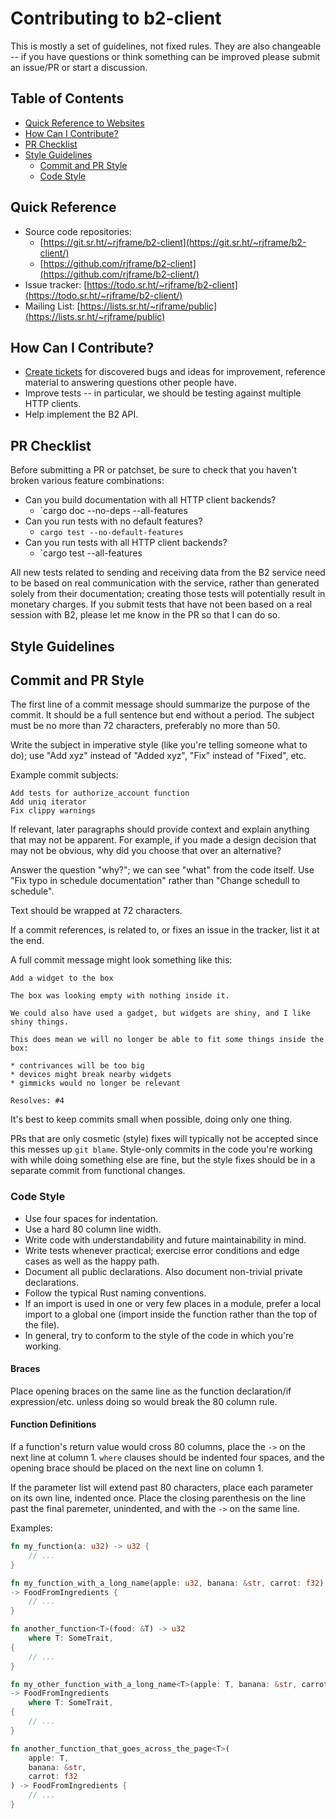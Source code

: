 # Contributing to b2-client

This is mostly a set of guidelines, not fixed rules. They are also changeable --
if you have questions or think something can be improved please submit an
issue/PR or start a discussion.


## Table of Contents

* [Quick Reference to Websites](#quick-reference)
* [How Can I Contribute?](#how-can-i-contribute)
* [PR Checklist](#pr-checklist)
* [Style Guidelines](#style-guidelines)
    * [Commit and PR Style](#commit-and-pr-style)
    * [Code Style](#code-style)


## Quick Reference

* Source code repositories:
    * [https://git.sr.ht/~rjframe/b2-client](https://git.sr.ht/~rjframe/b2-client/)
    * [https://github.com/rjframe/b2-client](https://github.com/rjframe/b2-client/)
* Issue tracker:
  [https://todo.sr.ht/~rjframe/b2-client](https://todo.sr.ht/~rjframe/b2-client/)
* Mailing List:
  [https://lists.sr.ht/~rjframe/public](https://lists.sr.ht/~rjframe/public)


## How Can I Contribute?

* [Create tickets](https://todo.sr.ht/~rjframe/b2-client) for discovered bugs
  and ideas for improvement, reference material to answering questions other
  people have.
* Improve tests -- in particular, we should be testing against multiple HTTP
  clients.
* Help implement the B2 API.


## PR Checklist

Before submitting a PR or patchset, be sure to check that you haven't broken
various feature combinations:

* Can you build documentation with all HTTP client backends?
    - `cargo doc --no-deps --all-features
* Can you run tests with no default features?
    - `cargo test --no-default-features`
* Can you run tests with all HTTP client backends?
    - `cargo test --all-features

All new tests related to sending and receiving data from the B2 service need to
be based on real communication with the service, rather than generated solely
from their documentation; creating those tests will potentially result in
monetary charges. If you submit tests that have not been based on a real session
with B2, please let me know in the PR so that I can do so.


## Style Guidelines

## Commit and PR Style

The first line of a commit message should summarize the purpose of the commit.
It should be a full sentence but end without a period. The subject must be no
more than 72 characters, preferably no more than 50.

Write the subject in imperative style (like you're telling someone what to do);
use "Add xyz" instead of "Added xyz", "Fix" instead of "Fixed", etc.

Example commit subjects:

```
Add tests for authorize_account function
Add uniq iterator
Fix clippy warnings
```

If relevant, later paragraphs should provide context and explain anything that
may not be apparent. For example, if you made a design decision that may not be
obvious, why did you choose that over an alternative?

Answer the question "why?"; we can see "what" from the code itself. Use "Fix
typo in schedule documentation" rather than "Change schedull to schedule".

Text should be wrapped at 72 characters.

If a commit references, is related to, or fixes an issue in the tracker, list it
at the end.

A full commit message might look something like this:

```
Add a widget to the box

The box was looking empty with nothing inside it.

We could also have used a gadget, but widgets are shiny, and I like
shiny things.

This does mean we will no longer be able to fit some things inside the
box:

* contrivances will be too big
* devices might break nearby widgets
* gimmicks would no longer be relevant

Resolves: #4
```

It's best to keep commits small when possible, doing only one thing.

PRs that are only cosmetic (style) fixes will typically not be accepted since
this messes up `git blame`. Style-only commits in the code you're working with
while doing something else are fine, but the style fixes should be in a separate
commit from functional changes.


### Code Style

* Use four spaces for indentation.
* Use a hard 80 column line width.
* Write code with understandability and future maintainability in mind.
* Write tests whenever practical; exercise error conditions and edge cases as
  well as the happy path.
* Document all public declarations. Also document non-trivial private
  declarations.
* Follow the typical Rust naming conventions.
* If an import is used in one or very few places in a module, prefer a local
  import to a global one (import inside the function rather than the top of the
  file).
* In general, try to conform to the style of the code in which you're working.


#### Braces

Place opening braces on the same line as the function declaration/if
expression/etc. unless doing so would break the 80 column rule.


#### Function Definitions

If a function's return value would cross 80 columns, place the `->` on the next
line at column 1. `where` clauses should be indented four spaces, and the
opening brace should be placed on the next line on column 1.

If the parameter list will extend past 80 characters, place each parameter on
its own line, indented once. Place the closing parenthesis on the line past the
final paremeter, unindented, and with the `->` on the same line.

Examples:

```rust
fn my_function(a: u32) -> u32 {
    // ...
}

fn my_function_with_a_long_name(apple: u32, banana: &str, carrot: f32)
-> FoodFromIngredients {
    // ...
}

fn another_function<T>(food: &T) -> u32
    where T: SomeTrait,
{
    // ...
}

fn my_other_function_with_a_long_name<T>(apple: T, banana: &str, carrot: f32)
-> FoodFromIngredients
    where T: SomeTrait,
{
    // ...
}

fn another_function_that_goes_across_the_page<T>(
    apple: T,
    banana: &str,
    carrot: f32
) -> FoodFromIngredients {
    // ...
}
```
